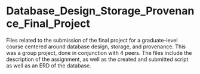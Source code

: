 # Database_Design_Storage_Provenance_Final_Project

Files related to the submission of the final project for a graduate-level course centered around database design, storage, and provenance.
This was a group project, done in conjunction with 4 peers. The files include the description of the assignment, as well as the created and submitted script as well as an ERD of the database.

